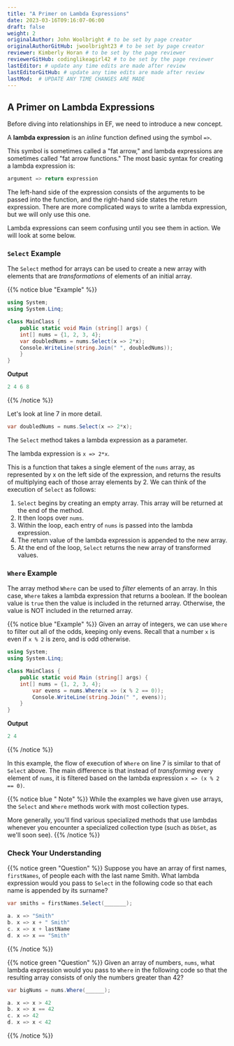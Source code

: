 ```yaml
---
title: "A Primer on Lambda Expressions"
date: 2023-03-16T09:16:07-06:00
draft: false
weight: 2
originalAuthor: John Woolbright # to be set by page creator
originalAuthorGitHub: jwoolbright23 # to be set by page creator
reviewer: Kimberly Horan # to be set by the page reviewer
reviewerGitHub: codinglikeagirl42 # to be set by the page reviewer
lastEditor: # update any time edits are made after review
lastEditorGitHub: # update any time edits are made after review
lastMod:  # UPDATE ANY TIME CHANGES ARE MADE
---
```


## A Primer on Lambda Expressions

Before diving into relationships in EF, we need to introduce a new concept.

A **lambda expression** is an *inline* function defined using the symbol ``=>``. 

This symbol is sometimes called a "fat arrow," and lambda expressions are sometimes called "fat arrow functions." The most basic syntax for creating a lambda expression is:

```C#
argument => return expression
```

The left-hand side of the expression consists of the arguments to be passed into the function, and the right-hand side states the return expression. There are more complicated ways to write a lambda expression, but we will only use this one.

Lambda expressions can seem confusing until you see them in action. We will look at some below.

### ``Select`` Example

The ``Select`` method for arrays can be used to create a new array with elements that are *transformations* of elements of an initial array.

{{% notice blue "Example" %}}
```C#
using System;
using System.Linq;

class MainClass {
    public static void Main (string[] args) {
    int[] nums = {1, 2, 3, 4};
    var doubledNums = nums.Select(x => 2*x);
    Console.WriteLine(string.Join(" ", doubledNums));
    }
}
```

**Output**
```C#
2 4 6 8
```
{{% /notice %}}

Let's look at line 7 in more detail.

```C#
var doubledNums = nums.Select(x => 2*x);
```

The ``Select`` method takes a lambda expression as a parameter. 

The lambda expression is ``x => 2*x``. 

This is a function that takes a single element of the ``nums`` array, as represented by x on the left side of the expression, and returns the results of multiplying each of those array elements by 2. We can think of the execution of ``Select`` as follows:

1. ``Select`` begins by creating an empty array. This array will be returned at the end of the method.
1. It then loops over ``nums``.
1. Within the loop, each entry of ``nums`` is passed into the lambda expression.
1. The return value of the lambda expression is appended to the new array.
1. At the end of the loop, ``Select`` returns the new array of transformed values.

### ``Where`` Example

The array method ``Where`` can be used to *filter* elements of an array. In this case, ``Where`` takes a lambda expression that returns a boolean. If the boolean value is ``true`` then the value is included in the returned array. Otherwise, the value is NOT included in the returned array.

{{% notice blue "Example" %}}
Given an array of integers, we can use ``Where`` to filter out all of the odds, keeping only evens. Recall that a number ``x`` is even if ``x % 2`` is zero, and is odd otherwise.

```C#
using System;
using System.Linq;

class MainClass {
    public static void Main (string[] args) {
    int[] nums = {1, 2, 3, 4};
        var evens = nums.Where(x => (x % 2 == 0));
        Console.WriteLine(string.Join(" ", evens));
    }
}
```

**Output**
```C#
2 4
```
{{% /notice %}}

In this example, the flow of execution of `Where` on line 7 is similar to that of `Select` above. The main difference is that instead of *transforming* every element of `nums`, it is filtered based on the lambda expression `x => (x % 2 == 0)`.

{{% notice blue " Note" %}}
While the examples we have given use arrays, the ``Select`` and ``Where`` methods work with most collection types. 

More generally, you'll find various specialized methods that use lambdas whenever you encounter a specialized collection type (such as `DbSet`, as we'll soon see).
{{% /notice %}}

### Check Your Understanding

{{% notice green "Question" %}}
Suppose you have an array of first names, `firstNames`, of people each with the last name Smith. What lambda expression would you pass to `Select` in the following code so that each name is appended by its surname?

```C#
var smiths = firstNames.Select(_______);

a. x => "Smith"
b. x => x + " Smith"
c. x => x + lastName
d. x => x == "Smith"
```
{{% /notice %}}
<!-- TODO: Add answer?: b. x => x + " Smith" -->

{{% notice green "Question" %}}
Given an array of numbers, ``nums``, what lambda expression would you pass to ``Where`` in the following code so that the resulting array consists of only the numbers greater than 42?

```C#
var bigNums = nums.Where(______);

a. x => x > 42
b. x => x == 42
c. x => 42
d. x => x < 42
```
{{% /notice %}}

<!-- TODO: Add answer?: x => x > 4 -->
